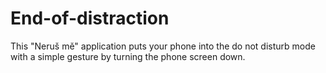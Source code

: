 # End-of-distraction
This "Neruš mě" application puts your phone into the do not disturb mode with a simple gesture by turning the phone screen down.
